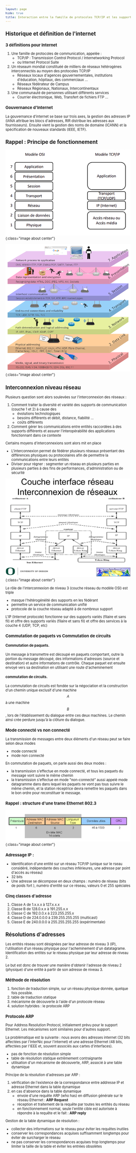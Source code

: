 ```yaml
---
layout: page
hide: true
title: Interaction entre la famille de protocoles TCP/IP et les supports de transmission
---
```

<script type="text/javascript" async
  src="https://cdn.mathjax.org/mathjax/latest/MathJax.js?config=TeX-MML-AM_CHTML">
</script>

<style>
html {
 zoom: 0.80;
}
</style>

## <i class="fas fa-server"></i> Historique et définition de l'internet

### 3 définitions pour Internet 
1. Une famille de protocoles de communication, appelée : 
   + TCP/IP : Transmission Control Protocol / Internetworking Protocol
   + ou Internet Protocol Suite
2. Un réseaum mondial constituéé de milliers de réseaux hétérogènes
   interconnectés au moyen des protocoles TCP/IP 
   + Réseaux locaux d'agences gouvernementales, institutions d'éducation,
     hôpitaux, des commerciaux ... 
   + Réseaux fédérateur de Campus 
   + Réseaux Régionaux, Nationaux, Intercontinentaux
3. Une communauté de personnes utilisant différents services 
   + Courrier électronique, Web, Transfert de fichiers FTP ...
   
### Gouvernance d'Internet 

La gouvernance d'internet se base sur trois axes, la gestion des adresses IP
(IANA attribue les blocs d'adresses, RIR distribue les adresses aux
fournisseurs). Ensuite vient la gestion des noms de domaine (ICANN) et la
spécification de nouveaux standards (IEEE, IETF).

## <i class="fas fa-server"></i> Rappel : Principe de fonctionnement

![osi](/assets/images/reseau/OSI-TCPIP.png){:class="image about center"}

![couche](/assets/images/TCP/couches.png){:class="image about center"}

## <i class="fas fa-server"></i> Interconnexion niveau réseau

Plusieurs question sont alors soulevées sur l'interconnexion des réseaux : 
1. Comment traiter la diversité et variété des supports de communication (couche
   1 et 2) à cause des 
   + évolutions technologiques 
   + besoins différents et débit, distance, fiabilité ...
   + coûts différents
2. Comment gérer les communications entre entités raccordées à des supports
   différents et assurer l'interopérabilité des applications fonctionnant dans
   ce contexte 
   
Certains moyens d'interconnexions sont alors mit en place 
+ L'interconnexion permet de fédérer plusieurs réseaux présentant des
  différences physiques ou protocolaires afin de permettre la communications
  entre leurs entités 
+ Diviser pour régner : segmenter un réseau en plusieurs parties en plusieurs
  parties à des fins de performances, d'administration ou de sécurité 
  
![token](/assets/images/TCP/token.jpg){:class="image about center"}

Le rôle de l'interconnexion de niveau 3 (couche réseau du modèle OSI) est triple 
+ masque l'hétérogénéité des supports en les fédérant 
+ permettre un service de communication unifié
+ protocole de la couche réseau adapté à de nombreux support 

L'IP (Internet protocole) fonctionne sur des supports variés (filaire et sans
fil) et offre des supports variés (filaire et sans fil) et offre des services à
la couche 4 (UDP, TCP, etc)

### Commutation de paquets vs Commutation de circuits 

#### Commutation de paquets. 
Un message à transmettre est découpé en paquets comportant, outre la portion du
message découpé, des informations d'adresses (source et destination) et autre
informations de contrôle. Chaque paquet est ensuite envoyé vers sa destination
en utilisant une route d'acheminement 

#### commutation de circuits.
La commutation de circuits est fondée sur la négociation et la construction d'un
chemin unique exclusif d'une machine $$A$$ à une machine $$B$$, lors de
l'établissement du dialogue entre ces deux machines. Le chemin ainsi crée
perdure jusqu'à la clôture du dialogue.

### Mode connecté vs non connecté 

La transmission de messages entre deux éléments d'un réseau peut se faire
  selon deux modes
  + mode connecté
  + mode non connecté
  
En commutation de paquets, on parle aussi des deux modes : 
+ la transmission s'effectue en mode connecté, et tous les paquets du message
  vont suivre le même chemin 
+ la transmission s'effectue en mode "non-connecté" aussi appelé mode datagramme
  dans dans lequel les paquets ne vont pas tous suivre le même chemin, et la
  station réceptrice devra remettre les paquets dans le bon ordre pour
  reconstituer le message. 
  
### Rappel : structure d'une trame Ethernet 802.3

![ethernet](/assets/images/TCP/ethernet.jpg){:class="image about center"}

### Adressage IP : 
+ Identification d'une entité sur un réseau TCP/IP (unique sur le rseau
  considéré, indépendante des couches inférieures, une adresse par point d'accès
  au réseau)
+ 32 bits 
+ Une adresse se décompose en deux champs : numéro de réseau (bits de poids fort
), numéro d'entité sur ce réseau, valeurs 0 et 255 spéciales

### Cinq classes d'adresse 

1. Classe A de 1.x.x.x à 127.x.x.x
2. Classe B de 128.0.x.x à 191.255.x.x
3. Classe C de 192.0.0.x à 223.255.255.x
4. Classe D de 224.0.0.0 à 239.255.255.255 (multicast)
5. Classe E de 240.0.0.0 à 255.255.255.255 (expérimentale)

## <i class="fas fa-server"></i> Résolutions d'adresses

Les entités réseau sont désignées par leur adresse de niveau 3 (IP),
l'utilisation d'un réseau physique pour l'acheminement d'un datatagrame.
Identification des entités sur le réseau physique par leur adresse de niveau 2. 

Le but est donc de trouver une manière d'obtenir l'adresse de niveau 2
(physique) d'une entité à partir de son adresse de niveau 3. 

### Méthode de résolution
1. fonction de traduction simple, sur un réseau physique donnée, quelque fois
   possible.
2. table de traduction statique 
3. mécanisme de découverte à l'aide d'un protocole réseau 
4. solution hybrides : le protocole ARP 

### Protocole ARP 

Pour Address Resolution Protocol, initialement prévu pour le support Ethernet.
Les mécanismes sont similaires pour d'autres support. 

La problématique est la suivante : nous avons des adresses internet (32 bits
affectées par l'InterNic pour l'internet) et une adresse Ethernet (48 bits,
affectées par l'IEEE et, souvent associés aux cartes d'interfaces). 

- pas de fonction de résolution simple 
- table de résolution statique extrêmement contraignante
- utilisation d'un mécanisme de découverte, ARP, associé à une table dynamique


Principe de la résolution d'adresses par ARP : 
1. vérification de l'existence de la correspondance entre addresse IP et adresse
   Ethernet dans la table dynamique
2. en cas d'absence dans la table dynamique 
   + envoie d'une requête ARP (who has) en diffusion générale sur le réseau
     Ethernet : **ARP Request**
   + réception et traitement de la requête par toutes les entités du réseau 
   + en fonctionnement normal, seule l'entité cible est autorisée à répondre à
     la requête et le fait : **ARP reply**

Gestion de la table dynamique de résolution : 
+ collecter des informations sur le réseau pour éviter les requêtes inutiles 
+ conserver les correspondances acquises suffisamment longtemps pour éviter de
  surcharger le réseau 
+ ne pas conserver les correspondances acquises trop longtemps pour limiter la
  taille de la table et éviter les entrées obsolètes 
  
  
